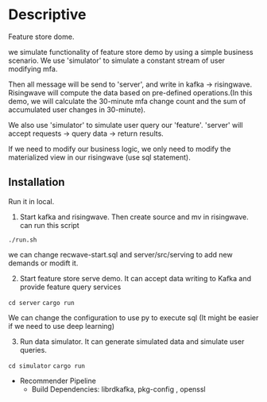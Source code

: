 # Descriptive

Feature store dome.

we simulate functionality of feature store demo by using a simple business scenario. We use 'simulator' to simulate a constant stream of user modifying mfa. 

Then all message will be send to 'server', and write in kafka -> risingwave. Risingwave will compute the data based on pre-defined operations.(In this demo, we will calculate the 30-minute mfa change count and the sum of accumulated user changes in 30-minute).

We also use 'simulator' to simulate user query our 'feature'. 'server' will accept requests -> query data -> return results.

If we need to modify our business logic, we only need to modify the materialized view in our risingwave (use sql statement).

## Installation

Run it in local.

1. Start kafka and risingwave. Then create source and mv in risingwave. can run this script

```./run.sh```

we can change recwave-start.sql and server/src/serving to add new demands or modift it.

2. Start feature store serve demo. It can accept data writing to Kafka and provide feature query services

```cd server```
```cargo run ```

We can change the configuration to use py to execute sql (It might be easier if we need to use deep learning) 

3. Run data simulator. It can generate simulated data and simulate user queries.

```cd simulator```
```cargo run```

* Recommender Pipeline
    * Build Dependencies: librdkafka, pkg-config , openssl




